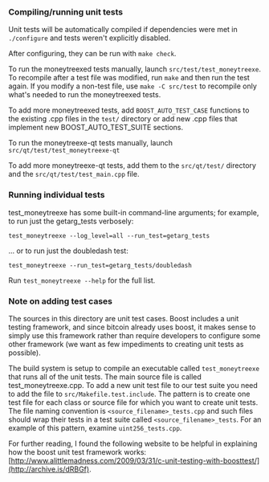### Compiling/running unit tests

Unit tests will be automatically compiled if dependencies were met in `./configure`
and tests weren't explicitly disabled.

After configuring, they can be run with `make check`.

To run the moneytreexed tests manually, launch `src/test/test_moneytreexe`. To recompile
after a test file was modified, run `make` and then run the test again. If you
modify a non-test file, use `make -C src/test` to recompile only what's needed
to run the moneytreexed tests.

To add more moneytreexed tests, add `BOOST_AUTO_TEST_CASE` functions to the existing
.cpp files in the `test/` directory or add new .cpp files that
implement new BOOST_AUTO_TEST_SUITE sections.

To run the moneytreexe-qt tests manually, launch `src/qt/test/test_moneytreexe-qt`

To add more moneytreexe-qt tests, add them to the `src/qt/test/` directory and
the `src/qt/test/test_main.cpp` file.

### Running individual tests

test_moneytreexe has some built-in command-line arguments; for
example, to run just the getarg_tests verbosely:

    test_moneytreexe --log_level=all --run_test=getarg_tests

... or to run just the doubledash test:

    test_moneytreexe --run_test=getarg_tests/doubledash

Run `test_moneytreexe --help` for the full list.

### Note on adding test cases

The sources in this directory are unit test cases.  Boost includes a
unit testing framework, and since bitcoin already uses boost, it makes
sense to simply use this framework rather than require developers to
configure some other framework (we want as few impediments to creating
unit tests as possible).

The build system is setup to compile an executable called `test_moneytreexe`
that runs all of the unit tests.  The main source file is called
test_moneytreexe.cpp. To add a new unit test file to our test suite you need 
to add the file to `src/Makefile.test.include`. The pattern is to create 
one test file for each class or source file for which you want to create 
unit tests.  The file naming convention is `<source_filename>_tests.cpp` 
and such files should wrap their tests in a test suite 
called `<source_filename>_tests`. For an example of this pattern, 
examine `uint256_tests.cpp`.

For further reading, I found the following website to be helpful in
explaining how the boost unit test framework works:
[http://www.alittlemadness.com/2009/03/31/c-unit-testing-with-boosttest/](http://archive.is/dRBGf).
